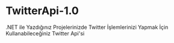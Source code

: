# TwitterApi-1.0
.NET ile Yazdığınız Projelerinizde Twitter İşlemlerinizi Yapmak İçin Kullanabileceğiniz Twitter Api'si

